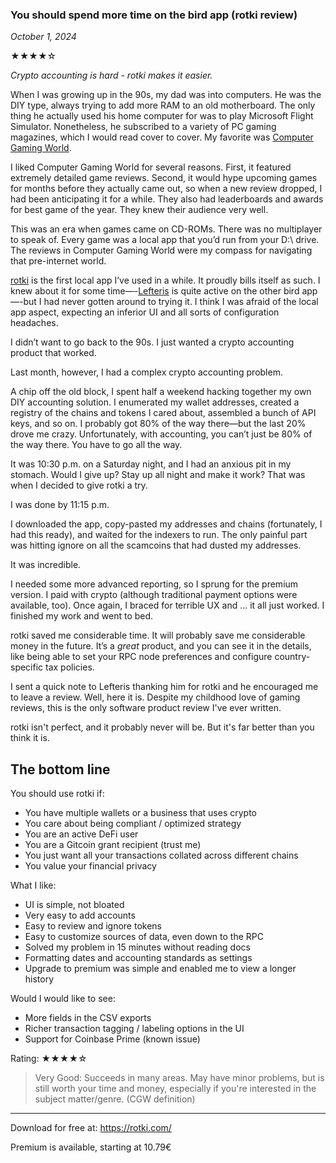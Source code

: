 ### You should spend more time on the bird app (rotki review)

*October 1, 2024*

★★★★☆

*Crypto accounting is hard - rotki makes it easier.*

When I was growing up in the 90s, my dad was into computers. He was the DIY type, always trying to add more RAM to an old motherboard. The only thing he actually used his home computer for was to play Microsoft Flight Simulator. Nonetheless, he subscribed to a variety of PC gaming magazines, which I would read cover to cover. My favorite was [Computer Gaming World](https://cgwmuseum.org/galleries/issues/cgw_134.pdf).

I liked Computer Gaming World for several reasons. First, it featured extremely detailed game reviews. Second, it would hype upcoming games for months before they actually came out, so when a new review dropped, I had been anticipating it for a while. They also had leaderboards and awards for best game of the year. They knew their audience very well.

This was an era when games came on CD-ROMs. There was no multiplayer to speak of. Every game was a local app that you’d run from your D:\ drive. The reviews in Computer Gaming World were my compass for navigating that pre-internet world.

[rotki](https://rotki.com/) is the first local app I’ve used in a while. It proudly bills itself as such. I knew about it for some time—-[Lefteris](https://x.com/LefterisJP) is quite active on the other bird app—-but I had never gotten around to trying it. I think I was afraid of the local app aspect, expecting an inferior UI and all sorts of configuration headaches.

I didn’t want to go back to the 90s. I just wanted a crypto accounting product that worked.

Last month, however, I had a complex crypto accounting problem.

A chip off the old block, I spent half a weekend hacking together my own DIY accounting solution. I enumerated my wallet addresses, created a registry of the chains and tokens I cared about, assembled a bunch of API keys, and so on. I probably got 80% of the way there—but the last 20% drove me crazy. Unfortunately, with accounting, you can’t just be 80% of the way there. You have to go all the way.

It was 10:30 p.m. on a Saturday night, and I had an anxious pit in my stomach. Would I give up? Stay up all night and make it work? That was when I decided to give rotki a try.

I was done by 11:15 p.m.

I downloaded the app, copy-pasted my addresses and chains (fortunately, I had this ready), and waited for the indexers to run. The only painful part was hitting ignore on all the scamcoins that had dusted my addresses.

It was incredible.

I needed some more advanced reporting, so I sprung for the premium version. I paid with crypto (although traditional payment options were available, too). Once again, I braced for terrible UX and … it all just worked. I finished my work and went to bed.

rotki saved me considerable time. It will probably save me considerable money in the future. It’s a *great* product, and you can see it in the details, like being able to set your RPC node preferences and configure country-specific tax policies.

I sent a quick note to Lefteris thanking him for rotki and he encouraged me to leave a review. Well, here it is. Despite my childhood love of gaming reviews, this is the only software product review I've ever written. 

rotki isn't perfect, and it probably never will be. But it's far better than you think it is.

## The bottom line

You should use rotki if:
- You have multiple wallets or a business that uses crypto
- You care about being compliant / optimized strategy
- You are an active DeFi user
- You are a Gitcoin grant recipient (trust me)
- You just want all your transactions collated across different chains
- You value your financial privacy

What I like:
- UI is simple, not bloated 
- Very easy to add accounts
- Easy to review and ignore tokens
- Easy to customize sources of data, even down to the RPC
- Solved my problem in 15 minutes without reading docs 
- Formatting dates and accounting standards as settings 
- Upgrade to premium was simple and enabled me to view a longer history

Would I would like to see:
- More fields in the CSV exports
- Richer transaction tagging / labeling options in the UI
- Support for Coinbase Prime (known issue)

Rating:
★★★★☆
> Very Good: Succeeds in many areas. May have minor problems, but is still worth your time and money, especially if you're interested in the subject matter/genre. (CGW definition)

----

Download for free at: https://rotki.com/

Premium is available, starting at 10.79€